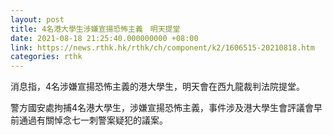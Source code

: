 ```yaml
---
layout: post
title: 4名港大學生涉嫌宣揚恐怖主義　明天提堂
date: 2021-08-18 21:25:40.000000000 +08:00
link: https://news.rthk.hk/rthk/ch/component/k2/1606515-20210818.htm
categories: rthk
---
```


消息指，4名涉嫌宣揚恐怖主義的港大學生，明天會在西九龍裁判法院提堂。

警方國安處拘捕4名港大學生，涉嫌宣揚恐怖主義，事件涉及港大學生會評議會早前通過有關悼念七一刺警案疑犯的議案。
